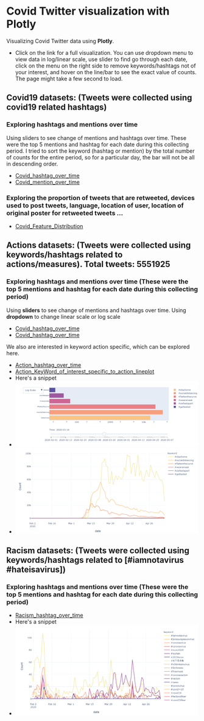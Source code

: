 # Covid Twitter visualization with Plotly
Visualizing Covid Twitter data using **Plotly**.
- Click on the link for a full visualization. You can use dropdown menu to view data in log/linear scale, use slider to find go through each date, click on the menu on the right side to remove keywords/hashtags not of your interest, and hover on the line/bar to see the exact value of counts. The page might take a few second to load. 

## Covid19 datasets: (Tweets were collected using covid19 related hashtags)
### Exploring hashtags and mentions over time 
Using sliders to see change of mentions and hashtags over time. These were the top 5 mentions and hashtag for each date during this collecting period. I tried to sort the keyword (hashtag or mention) by the total number of counts for the entire period, so for a particular day, the bar will not be all in descending order. 
- [Covid_hashtag_over_time](https://2miatran.github.io/twitter_visualization/Covid_hashtag_bar_over_time.html)
- [Covid_mention_over_time](https://2miatran.github.io/twitter_visualization/Covid_mention_bar_over_time.html)
### Exploring the proportion of tweets that are retweeted, devices used to post tweets, language, location of user, location of original poster for retweeted tweets ...
- [Covid_Feature_Distribution](https://2miatran.github.io/twitter_visualization/Covid_Feature_Distribution.html)

## Actions datasets: (Tweets were collected using keywords/hashtags related to actions/measures). Total tweets: 5551925
### Exploring hashtags and mentions over time (These were the top 5 mentions and hashtag for each date during this collecting period)
Using **sliders** to see change of mentions and hashtags over time. 
Using **dropdown** to change linear scale or log scale
- [Covid_hashtag_over_time](https://2miatran.github.io/twitter_visualization/Action_Hashtag_bar_over_time.html)
- [Covid_hashtag_over_time](https://2miatran.github.io/twitter_visualization/Action_Mention_bar_over_time.html)

We also are interested in keyword action specific, which can be explored here. 
- [Action_hashtag_over_time](https://2miatran.github.io/twitter_visualization/Action_KeyWord_of_interest_specific_to_action.html)
- [Action_KeyWord_of_interest_specific_to_action_lineplot](https://2miatran.github.io/twitter_visualization/Action_KeyWord_of_interest_specific_to_action_lineplot.html)
- Here's a snippet
- ![image](https://github.com/2miatran/twitter_visualization/blob/master/slider_dropdown_menu_covid_action.png)
- ![image](https://github.com/2miatran/twitter_visualization/blob/master/Action_KeyWord_of_interest_specific_to_action_lineplot.png)

## Racism datasets: (Tweets were collected using keywords/hashtags related to [#iamnotavirus #hateisavirus])
### Exploring hashtags and mentions over time (These were the top 5 mentions and hashtag for each date during this collecting period)
- [Racism_hashtag_over_time](https://2miatran.github.io/twitter_visualization/Racism_Hashtag_over_time_lineplot.html)
- Here's a snippet
- ![image](https://github.com/2miatran/twitter_visualization/blob/master/Racism_Hashtag_over_time_lineplot.png)


